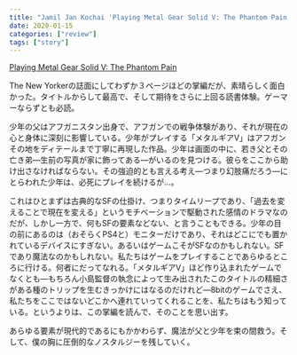 ```yaml
---
title: "Jamil Jan Kochai 'Playing Metal Gear Solid V: The Phantom Pain'"
date: 2020-01-15
categories: ["review"]
tags: ["story"]
---
```


[Playing Metal Gear Solid V: The Phantom Pain](https://www.newyorker.com/magazine/2020/01/06/playing-metal-gear-solid-v-the-phantom-pain)

The New Yorkerの誌面にしてわずか３ページほどの掌編だが、素晴らしく面白かった。タイトルからして最高で、そして期待をさらに上回る読書体験。ゲーマーならずとも必読。

少年の父はアフガニスタン出身で、アフガンでの戦争体験があり、それが現在の心と身体に深刻に影響している。少年がプレイする「メタルギアV」はアフガンその地をディテールまで丁寧に再現した作品。少年は画面の中に、若き父とその亡き弟―生前の写真が家に飾ってある―がいるのを見つける。彼らをここから助け出さなければならない。その強迫的とも言える考え―つまり幻肢痛だろう―にとらわれた少年は、必死にプレイを続けるが…。

これはひとまずは古典的なSFの仕掛け、つまりタイムリープであり、「過去を変えることで現在を変える」というモチベーションで駆動された感情のドラマなのだが、しかし一方で、何もSFの要素などない、と言うこともできる。少年の目の前にあるのは（おそらくPS4と）モニターだけであり、それはどこにでも置かれているデバイスにすぎない。あるいはゲームこそがSFなのかもしれない。SFであり魔法なのかもしれない。私たちはゲームをプレイすることであらゆるところに行ける。何者にだってなれる。「メタルギアV」ほど作り込まれたゲームでなくとも―もちろん小島監督の執念によって生み出されたこのタイトルの精細さがある種のトリップを生むきっかけにはなるのだけれど―8bitのゲームでさえ、私たちをここではないどこかへ連れていってくれることを、私たちはもう知っている。というよりは、この掌編を読んで、そのことを思い出す。

あらゆる要素が現代的であるにもかかわらず、魔法が父と少年を束の間救う。そして、僕の胸に圧倒的なノスタルジーを残していく。
